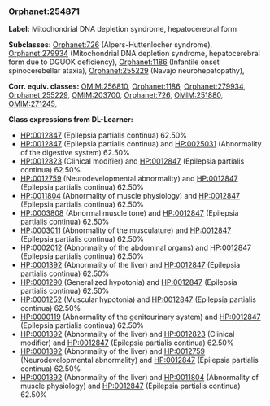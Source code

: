 
### [Orphanet:254871](http://www.orpha.net/ORDO/Orphanet_254871)
**Label:** Mitochondrial DNA depletion syndrome, hepatocerebral form

**Subclasses:** [Orphanet:726](http://www.orpha.net/ORDO/Orphanet_726) (Alpers-Huttenlocher syndrome), [Orphanet:279934](http://www.orpha.net/ORDO/Orphanet_279934) (Mitochondrial DNA depletion syndrome, hepatocerebral form due to DGUOK deficiency), [Orphanet:1186](http://www.orpha.net/ORDO/Orphanet_1186) (Infantile onset spinocerebellar ataxia), [Orphanet:255229](http://www.orpha.net/ORDO/Orphanet_255229) (Navajo neurohepatopathy), 

**Corr. equiv. classes:** [OMIM:256810](http://purl.obolibrary.org/obo/OMIM_256810), [Orphanet:1186](http://www.orpha.net/ORDO/Orphanet_1186), [Orphanet:279934](http://www.orpha.net/ORDO/Orphanet_279934), [Orphanet:255229](http://www.orpha.net/ORDO/Orphanet_255229), [OMIM:203700](http://purl.obolibrary.org/obo/OMIM_203700), [Orphanet:726](http://www.orpha.net/ORDO/Orphanet_726), [OMIM:251880](http://purl.obolibrary.org/obo/OMIM_251880), [OMIM:271245](http://purl.obolibrary.org/obo/OMIM_271245), 

**Class expressions from DL-Learner:**

- [HP:0012847](http://purl.obolibrary.org/obo/HP_0012847) (Epilepsia partialis continua) 62.50%
- [HP:0012847](http://purl.obolibrary.org/obo/HP_0012847) (Epilepsia partialis continua) and [HP:0025031](http://purl.obolibrary.org/obo/HP_0025031) (Abnormality of the digestive system) 62.50%
- [HP:0012823](http://purl.obolibrary.org/obo/HP_0012823) (Clinical modifier) and [HP:0012847](http://purl.obolibrary.org/obo/HP_0012847) (Epilepsia partialis continua) 62.50%
- [HP:0012759](http://purl.obolibrary.org/obo/HP_0012759) (Neurodevelopmental abnormality) and [HP:0012847](http://purl.obolibrary.org/obo/HP_0012847) (Epilepsia partialis continua) 62.50%
- [HP:0011804](http://purl.obolibrary.org/obo/HP_0011804) (Abnormality of muscle physiology) and [HP:0012847](http://purl.obolibrary.org/obo/HP_0012847) (Epilepsia partialis continua) 62.50%
- [HP:0003808](http://purl.obolibrary.org/obo/HP_0003808) (Abnormal muscle tone) and [HP:0012847](http://purl.obolibrary.org/obo/HP_0012847) (Epilepsia partialis continua) 62.50%
- [HP:0003011](http://purl.obolibrary.org/obo/HP_0003011) (Abnormality of the musculature) and [HP:0012847](http://purl.obolibrary.org/obo/HP_0012847) (Epilepsia partialis continua) 62.50%
- [HP:0002012](http://purl.obolibrary.org/obo/HP_0002012) (Abnormality of the abdominal organs) and [HP:0012847](http://purl.obolibrary.org/obo/HP_0012847) (Epilepsia partialis continua) 62.50%
- [HP:0001392](http://purl.obolibrary.org/obo/HP_0001392) (Abnormality of the liver) and [HP:0012847](http://purl.obolibrary.org/obo/HP_0012847) (Epilepsia partialis continua) 62.50%
- [HP:0001290](http://purl.obolibrary.org/obo/HP_0001290) (Generalized hypotonia) and [HP:0012847](http://purl.obolibrary.org/obo/HP_0012847) (Epilepsia partialis continua) 62.50%
- [HP:0001252](http://purl.obolibrary.org/obo/HP_0001252) (Muscular hypotonia) and [HP:0012847](http://purl.obolibrary.org/obo/HP_0012847) (Epilepsia partialis continua) 62.50%
- [HP:0000119](http://purl.obolibrary.org/obo/HP_0000119) (Abnormality of the genitourinary system) and [HP:0012847](http://purl.obolibrary.org/obo/HP_0012847) (Epilepsia partialis continua) 62.50%
- [HP:0001392](http://purl.obolibrary.org/obo/HP_0001392) (Abnormality of the liver) and [HP:0012823](http://purl.obolibrary.org/obo/HP_0012823) (Clinical modifier) and [HP:0012847](http://purl.obolibrary.org/obo/HP_0012847) (Epilepsia partialis continua) 62.50%
- [HP:0001392](http://purl.obolibrary.org/obo/HP_0001392) (Abnormality of the liver) and [HP:0012759](http://purl.obolibrary.org/obo/HP_0012759) (Neurodevelopmental abnormality) and [HP:0012847](http://purl.obolibrary.org/obo/HP_0012847) (Epilepsia partialis continua) 62.50%
- [HP:0001392](http://purl.obolibrary.org/obo/HP_0001392) (Abnormality of the liver) and [HP:0011804](http://purl.obolibrary.org/obo/HP_0011804) (Abnormality of muscle physiology) and [HP:0012847](http://purl.obolibrary.org/obo/HP_0012847) (Epilepsia partialis continua) 62.50%


